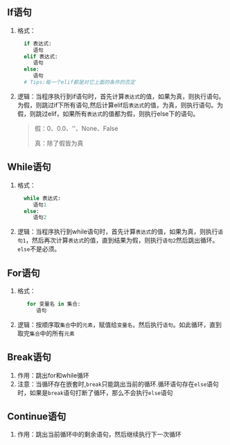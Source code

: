 
## If语句

1. 格式：

   ```python
     if 表达式:
        语句
     elif 表达式:
        语句
     else:
        语句
     # Tips:每一个elif都是对它上面的条件的否定
   ```

2. 逻辑：当程序执行到if语句时，首先计算`表达式`的值，如果为真，则执行语句。为假，则跳过if下所有语句,然后计算elif后`表达式`的值，为真，则执行语句。为假，则跳过elif，如果所有`表达式`的值都为假，则执行else下的语句。

   > 假：0、0.0、''、None、False
   >
   > 真：除了假皆为真

## While语句

1. 格式：

   ```python
     while 表达式:
        语句1
     else:
        语句2
   ```

2. 逻辑：当程序执行到while语句时，首先计算`表达式`的值，如果为真，则执行`语句1`，然后再次计算`表达式`的值，直到结果为假，则执行`语句2`然后跳出循环。`else`不是必须。

## For语句

1. 格式：

   ```python
      for 变量名 in 集合:
         语句
   ```

2. 逻辑：按顺序取`集合`中的`元素`，赋值给`变量名`，然后执行`语句`。如此循环，直到取完`集合`中的所有`元素`

## Break语句

1. 作用：跳出for和while循环
2. 注意：当循环存在嵌套时,`break`只能跳出当前的循环.循环语句存在`else`语句时，如果是`break`语句打断了循环，那么不会执行`else`语句

## Continue语句

1. 作用：跳出当前循环中的剩余语句，然后继续执行下一次循环
